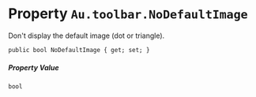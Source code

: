 # Property `Au.toolbar.NoDefaultImage`

Don't display the default image (dot or triangle).

```
public bool NoDefaultImage { get; set; }
```

##### Property Value

`bool`